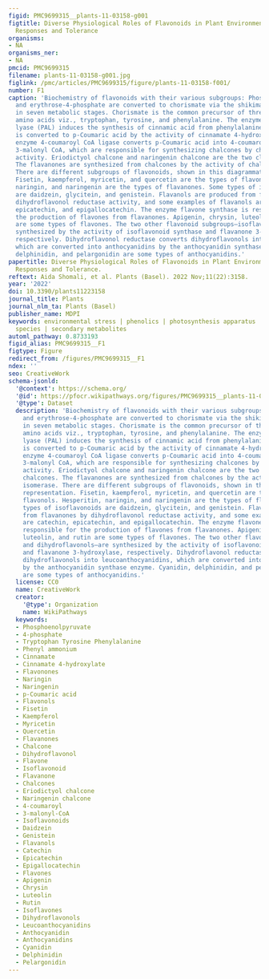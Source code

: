 ```yaml
---
figid: PMC9699315__plants-11-03158-g001
figtitle: Diverse Physiological Roles of Flavonoids in Plant Environmental Stress
  Responses and Tolerance
organisms:
- NA
organisms_ner:
- NA
pmcid: PMC9699315
filename: plants-11-03158-g001.jpg
figlink: /pmc/articles/PMC9699315/figure/plants-11-03158-f001/
number: F1
caption: 'Biochemistry of flavonoids with their various subgroups: Phosphoenolpyruvate
  and erythrose-4-phosphate are converted to chorismate via the shikimate pathway
  in seven metabolic stages. Chorismate is the common precursor of three aromatic
  amino acids viz., tryptophan, tyrosine, and phenylalanine. The enzyme phenyl ammonium
  lyase (PAL) induces the synthesis of cinnamic acid from phenylalanine, and cinnamate
  is converted to p-Coumaric acid by the activity of cinnamate 4-hydroxylate. Another
  enzyme 4-coumaroyl CoA ligase converts p-Coumaric acid into 4-coumaroyl CoA and
  3-malonyl CoA, which are responsible for synthesizing chalcones by chalcone synthase
  activity. Eriodictyol chalcone and naringenin chalcone are the two classes of chalcones.
  The flavanones are synthesized from chalcones by the activity of chalcone isomerase.
  There are different subgroups of flavonoids, shown in this diagrammatic representation.
  Fisetin, kaempferol, myricetin, and quercetin are the types of flavonols. Hesperitin,
  naringin, and naringenin are the types of flavanones. Some types of isoflavonoids
  are daidzein, glycitein, and genistein. Flavanols are produced from flavanones by
  dihydroflavonol reductase activity, and some examples of flavanols are catechin,
  epicatechin, and epigallocatechin. The enzyme flavone synthase is responsible for
  the production of flavones from flavanones. Apigenin, chrysin, luteolin, and rutin
  are some types of flavones. The two other flavonoid subgroups—isoflavones and dihydroflavonols—are
  synthesized by the activity of isoflavonoid synthase and flavanone 3-hydroxylase,
  respectively. Dihydroflavonol reductase converts dihydroflavonols into leucoanthocyanidins,
  which are converted into anthocyanidins by the anthocyanidin synthase enzyme. Cyanidin,
  delphinidin, and pelargonidin are some types of anthocyanidins.'
papertitle: Diverse Physiological Roles of Flavonoids in Plant Environmental Stress
  Responses and Tolerance.
reftext: Aida Shomali, et al. Plants (Basel). 2022 Nov;11(22):3158.
year: '2022'
doi: 10.3390/plants11223158
journal_title: Plants
journal_nlm_ta: Plants (Basel)
publisher_name: MDPI
keywords: environmental stress | phenolics | photosynthesis apparatus | reactive oxygen
  species | secondary metabolites
automl_pathway: 0.8733193
figid_alias: PMC9699315__F1
figtype: Figure
redirect_from: /figures/PMC9699315__F1
ndex: ''
seo: CreativeWork
schema-jsonld:
  '@context': https://schema.org/
  '@id': https://pfocr.wikipathways.org/figures/PMC9699315__plants-11-03158-g001.html
  '@type': Dataset
  description: 'Biochemistry of flavonoids with their various subgroups: Phosphoenolpyruvate
    and erythrose-4-phosphate are converted to chorismate via the shikimate pathway
    in seven metabolic stages. Chorismate is the common precursor of three aromatic
    amino acids viz., tryptophan, tyrosine, and phenylalanine. The enzyme phenyl ammonium
    lyase (PAL) induces the synthesis of cinnamic acid from phenylalanine, and cinnamate
    is converted to p-Coumaric acid by the activity of cinnamate 4-hydroxylate. Another
    enzyme 4-coumaroyl CoA ligase converts p-Coumaric acid into 4-coumaroyl CoA and
    3-malonyl CoA, which are responsible for synthesizing chalcones by chalcone synthase
    activity. Eriodictyol chalcone and naringenin chalcone are the two classes of
    chalcones. The flavanones are synthesized from chalcones by the activity of chalcone
    isomerase. There are different subgroups of flavonoids, shown in this diagrammatic
    representation. Fisetin, kaempferol, myricetin, and quercetin are the types of
    flavonols. Hesperitin, naringin, and naringenin are the types of flavanones. Some
    types of isoflavonoids are daidzein, glycitein, and genistein. Flavanols are produced
    from flavanones by dihydroflavonol reductase activity, and some examples of flavanols
    are catechin, epicatechin, and epigallocatechin. The enzyme flavone synthase is
    responsible for the production of flavones from flavanones. Apigenin, chrysin,
    luteolin, and rutin are some types of flavones. The two other flavonoid subgroups—isoflavones
    and dihydroflavonols—are synthesized by the activity of isoflavonoid synthase
    and flavanone 3-hydroxylase, respectively. Dihydroflavonol reductase converts
    dihydroflavonols into leucoanthocyanidins, which are converted into anthocyanidins
    by the anthocyanidin synthase enzyme. Cyanidin, delphinidin, and pelargonidin
    are some types of anthocyanidins.'
  license: CC0
  name: CreativeWork
  creator:
    '@type': Organization
    name: WikiPathways
  keywords:
  - Phosphoenolpyruvate
  - 4-phosphate
  - Tryptophan Tyrosine Phenylalanine
  - Phenyl ammonium
  - Cinnamate
  - Cinnamate 4-hydroxylate
  - Flavonones
  - Naringin
  - Naringenin
  - p-Coumaric acid
  - Flavonols
  - Fisetin
  - Kaempferol
  - Myricetin
  - Quercetin
  - Flavanones
  - Chalcone
  - Dihydroflavonol
  - Flavone
  - Isoflavonoid
  - Flavanone
  - Chalcones
  - Eriodictyol chalcone
  - Naringenin chalcone
  - 4-coumaroyl
  - 3-malonyl-CoA
  - Isoflavonoids
  - Daidzein
  - Genistein
  - Flavanols
  - Catechin
  - Epicatechin
  - Epigallocatechin
  - Flavones
  - Apigenin
  - Chrysin
  - Luteolin
  - Rutin
  - Isoflavones
  - Dihydroflavonols
  - Leucoanthocyanidins
  - Anthocyanidin
  - Anthocyanidins
  - Cyanidin
  - Delphinidin
  - Pelargonidin
---
```

